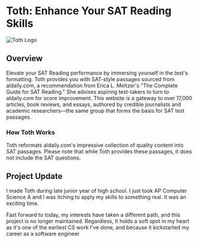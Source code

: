 # Toth: Enhance Your SAT Reading Skills

![Toth Logo](https://i.imgur.com/muTQXlO.png)

## Overview

Elevate your SAT Reading performance by immersing yourself in the test's formatting. Toth provides you with SAT-style passages sourced from aldaily.com, a recommendation from Erica L. Meltzer's "The Complete Guide for SAT Reading." She advises aspiring test-takers to turn to aldaily.com for score improvement. This website is a gateway to over 17,000 articles, book reviews, and essays, authored by credible journalists and academic researchers—the same group that forms the basis for SAT test passages.

### How Toth Works

Toth reformats aldaily.com's impressive collection of quality content into SAT passages. Please note that while Toth provides these passages, it does not include the SAT questions.

## Project Update 
I made Toth during late junior year of high school. I just took AP Computer Science A and I was itching to apply my skills to something real. It was an exciting time.

Fast forward to today, my interests have taken a different path, and this project is no longer maintained. 
Regardless, It holds a soft spot in my heart as it's one of the earliest CS work I've done, and because it kickstarted my career as a software engineer
